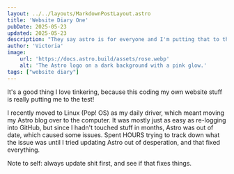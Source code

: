 ```yaml
---
layout: ../../layouts/MarkdownPostLayout.astro
title: 'Website Diary One'
pubDate: 2025-05-23
updated: 2025-05-23
description: "They say astro is for everyone and I'm putting that to the test."
author: 'Victoria'
image:
    url: 'https://docs.astro.build/assets/rose.webp'
    alt: 'The Astro logo on a dark background with a pink glow.'
tags: ["website diary"]
---
```

It's a good thing I love tinkering, because this coding my own website stuff is really putting me to the test!

I recently moved to Linux (Pop! OS) as my daily driver, which meant moving my Astro blog over to the computer. It was mostly just as easy as re-logging into GitHub, but since I hadn't touched stuff in months, Astro was out of date, which caused some issues. Spent HOURS trying to track down what the issue was until I tried updating Astro out of desperation, and that fixed everything.

Note to self: always update shit first, and see if that fixes things.
